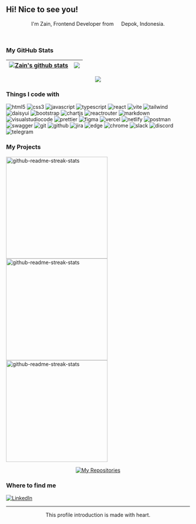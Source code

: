 ## Hi! Nice to see you!
 <p align="center">
    I'm Zain, Frontend Developer from <img src="https://cdn-icons-png.flaticon.com/512/940/940247.png" width="13"/> Depok, Indonesia.
  </p>
</br>

### My GitHub Stats
| <a href="https://github.com/anuraghazra/github-readme-stats"><img align="center" src="https://github-readme-stats.vercel.app/api?username=zenzett&show_icons=true&theme=codeSTACKr&border_color=FFFFFF&hide_border=false&ring=161b228&include_all_commits=true&count_private=true" alt="Zain's github stats" /></a> | <a href="https://github.com/anuraghazra/github-readme-stats"><img align="center" src="https://github-readme-streak-stats.herokuapp.com/?user=zenzett&theme=codeSTACKr&border_color=FFFFFF&hide_border=false" /></a> |
 | ---------------------------------------------------------------------------------------------------------------------------------------------------------------------------------------------------------------------- | ---------------------------------------------------------------------------------------------------------------------------------------------------------------------------------------------------------------------------- |
 
</div>
<div align='center'>
<a href="https://github.com/anuraghazra/github-readme-stats"><img align="center" src="https://github-readme-stats.vercel.app/api/top-langs/?username=zenzett&layout=compact&theme=codeSTACKr&border_color=FFFFFF&hide_border=false" /></a>
</div>

### Things I code with
<p>
<img alt="html5" src="https://img.shields.io/badge/-HTML5-09131B?style=flat-square&logo=html5&logoColor=" />
<img alt="css3" src="https://img.shields.io/badge/-CSS3-09131B?style=flat-square&logo=CSS3&logoColor=1572B6"/>
<img alt="javascript" src="https://img.shields.io/badge/JavaScript-09131B.svg?style=flat-square&logo=javascript&logoColor=" />
<img alt="typescript" src="https://img.shields.io/badge/-TypeScript-09131B?style=flat-square&logo=typescript&logoColor=" />
<img alt="react" src="https://img.shields.io/badge/ReactJS-09131B.svg?style=flat-square&logo=react&logoColor=" />
<img alt="vite" src="https://img.shields.io/badge/Vite-09131B.svg?style=flat-square&logo=vite&logoColor=" />
<img alt="tailwind" src="https://img.shields.io/badge/TailwindCSS-09131B.svg?style=flat-square&logo=tailwind-css&logoColor=" />
<img alt="daisyui" src="https://img.shields.io/badge/DaisyUI-09131B.svg?style=flat-square&logo=daisyui&logoColor=%23F7DF1E" />
<img alt="bootstrap" src="https://img.shields.io/badge/Bootstrap-09131B.svg?style=flat-square&logo=bootstrap&logoColor=" />
<img alt="chartjs" src="https://img.shields.io/badge/Chart.js-09131B.svg?style=flat-square&logo=chart.js&logoColor=" />
<img alt="reactrouter" src="https://img.shields.io/badge/React%20Router-09131B?style=flat-square&logo=react-router&logoColor=" />
<img alt="markdown" src="https://img.shields.io/badge/Markdown-09131B.svg?style=flat-square&logo=markdown&logoColor=" />
<img alt="visualstudiocode" src="https://img.shields.io/badge/-Visual%20Studio%20Code-09131B?style=flat-square&logo=Visual%20Studio%20Code&logoColor=0078d7"/>
<img alt="prettier" src="https://img.shields.io/badge/-Prettier-09131B?style=flat-square&logo=prettier&borderColor=red&border_color=yellow&logoColor=" />
<img alt="figma" src="https://img.shields.io/badge/Figma-09131B.svg?style=flat-square&logo=figma&logoColor="/>
<img alt="vercel" src="https://img.shields.io/badge/Vercel-09131B.svg?style=flat-square&logo=vercel&logoColor=" />
<img alt="netlify" src="https://img.shields.io/badge/Netlify-09131B.svg?style=flat-square&logo=netlify&logoColor=#00C7B7" />
<img alt="postman" src="https://img.shields.io/badge/Postman-09131B?style=flat-square&logo=postman&logoColor=" />
<img alt="swagger" src="https://img.shields.io/badge/-Swagger-09131B?style=flat-square&logo=swagger&logoColor=" />
<img alt="git" src="https://img.shields.io/badge/Git-09131B.svg?style=flat-square&logo=git&logoColor="/>
<img alt="github" src="https://img.shields.io/badge/GitHub-09131B.svg?style=flat-square&logo=github&logoColor="/>
<img alt="jira" src="https://img.shields.io/badge/Jira-09131B.svg?style=flat-square&logo=jira&logoColor=%230A0FFF" />
<img alt="edge" src="https://img.shields.io/badge/Edge-09131B?style=flat-square&logo=Microsoft-edge&logoColor=0078D7"/>
<img alt="chrome" src="https://img.shields.io/badge/Google%20Chrome-09131B?style=flat-square&logo=GoogleChrome&logoColor="/>
<img alt="slack" src="https://img.shields.io/badge/-Slack-09131B?style=flat-square&logo=Slack&logoColor=E01563"/>
<img alt="discord" src="https://img.shields.io/badge/Discord-09131B.svg?style=flat-square&logo=discord&logoColor=" />
<img alt="telegram" src="https://img.shields.io/badge/Telegram-09131B?style=flat-square&logo=telegram&logoColor=" />
</p>



### My Projects
<p align="left">
    <a href="https://github.com/zenzett/timesync-attendance"><img width="278" src="https://denvercoder1-github-readme-stats.vercel.app/api/pin/?username=zenzett&repo=timesync-attendance&show_icons=true&theme=codeSTACKr&border_color=2CA5E0&hide_border=false" alt="github-readme-streak-stats"></a>
    <a href="https://github.com/zenzett/ecommerce-app"><img width="278" src="https://denvercoder1-github-readme-stats.vercel.app/api/pin/?username=zenzett&repo=ecommerce-app&show_icons=true&theme=codeSTACKr&border_color=2CA5E0&hide_border=false" alt="github-readme-streak-stats"></a>
    <a href="https://github.com/zenzett/mymovies-app-react"><img width="278" src="https://denvercoder1-github-readme-stats.vercel.app/api/pin/?username=zenzett&repo=mymovies-app-react&show_icons=true&theme=codeSTACKr&border_color=2CA5E0&hide_border=false" alt="github-readme-streak-stats"></a>
</p>
  
<p align="center">
  <a href="https://github.com/zenzett?tab=repositories"><img alt="My Repositories" title="My Repositories" src="https://custom-icon-badges.demolab.com/badge/-Click%20here%20to%20see%20my%20repositories-CA532B?style=for-the-badge&logoColor=white&logo=repo"/></a>
</p>
 
### Where to find me
<a href="https://www.linkedin.com/in/ahmad-zain-af/" target="_blank"><img alt="LinkedIn" src="https://img.shields.io/badge/LinkedIn-0A66C2.svg?&style=flat-square&logo=linkedin&logoColor=&border_color=FFFFFF&hide_border=false" /></a>
</p>

------------
<p align="center">This profile introduction is made with heart.</br>
